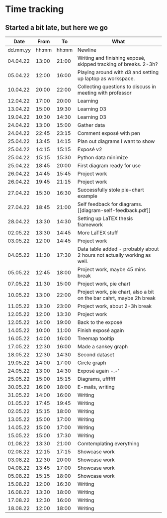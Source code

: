 # Time tracking
## Started a bit late, but here we go

|Date|From|To|What|
|---|---|---|---|
| dd.mm.yy | hh:mm | hh:mm | Newline |
| 04.04.22 | 13:00 | 21:00 | Writing and finishing exposé, skipped tracking of breaks. 2-3h? |
| 05.04.22 | 12:00 | 16:00 | Playing around with d3 and setting up laptop as workspace. |
| 10.04.22 | 20:00 | 22:00 | Collecting questions to discuss in meeting with professor |
| 12.04.22 | 17:00 | 20:00 | Learning |
| 13.04.22 | 15:00 | 19:30 | Learning D3 |
| 19.04.22 | 10:30 | 14:30 | Learning D3 |
| 24.04.22 | 13:00 | 15:00 | Gather data |
| 24.04.22 | 22:45 | 23:15 | Comment exposé with pen |
| 25.04.22 | 13:45 | 14:15 | Plan out diagrams I want to show |
| 25.04.22 | 14:15 | 15:15 | Exposé v2 |
| 25.04.22 | 15:15 | 15:30 | Python data minimize |
| 25.04.22 | 18:45 | 20:00 | First diagram ready for use |
| 26.04.22 | 14:45 | 15:45 | Project work |
| 26.04.22 | 19:45 | 21:15 | Project work |
| 27.04.22 | 15:30 | 16:30 | Successfully stole pie-chart example |
| 27.04.22 | 18:45 | 21:00 | Self feedback for diagrams. [[diagram-self-feedback.pdf]]|
| 28.04.22 | 13:30 | 14:30 | Setting up LaTEX thesis framework |
| 02.05.22 | 13:30 | 14:45 | More LaTEX stuff |
| 03.05.22 | 12:00 | 14:45 | Project work |
| 04.05.22 | 11:30 | 17:30 | Data table added - probably about 2 hours not actually working as well. |
| 05.05.22 | 12:45 | 18:00 | Project work, maybe 45 mins break |
| 07.05.22 | 11:30 | 15:00 | Project work, pie chart |
| 10.05.22 | 13:00 | 22:00 | Project work, pie chart, also a bit on the bar cahrt, maybe 2h break |
| 11.05.22 | 13:30 | 23:00 | Project work, about 2-3h break |
| 12.05.22 | 12:00 | 13:30 | Project work |
| 12.05.22 | 14:00 | 19:00 | Back to the exposé |
| 14.05.22 | 10:00 | 11:00 | Finish exposé again |
| 16.05.22 | 14:00 | 16:00 | Treemap tooltip |
| 17.05.22 | 12:30 | 16:00 | Made a sankey graph |
| 18.05.22 | 12:30 | 14:30 | Second dataset |
| 19.05.22 | 14:00 | 17:00 | Circle graph |
| 24.05.22 | 13:00 | 14:30 | Exposé again -.-' |
| 25.05.22 | 15:00 | 15:15 | Diagrams, uffffff |
| 30.05.22 | 16:00 | 18:00 | E-mails, writing |
| 31.05.22 | 14:00 | 16:00 | Writing |
| 01.05.22 | 17:45 | 19:45 | Writing |
| 02.05.22 | 15:15 | 18:00 | Writing |
| 13.05.22 | 15:00 | 17:00 | Writing |
| 14.05.22 | 15:00 | 17:00 | Writing |
| 15.05.22 | 15:00 | 17:30 | Writing |
| 01.08.22 | 13:30 | 21:00 | Comtemplating everything |
| 02.08.22 | 12:15 | 17:15 | Showcase work |
| 03.08.22 | 12:30 | 20:00 | Showcase work |
| 04.08.22 | 13:45 | 17:00 | Showcase work |
| 05.08.22 | 15:15 | 18:00 | Showcase work |
| 15.08.22 | 12:00 | 16:30 | Writing |
| 16.08.22 | 13:30 | 18:00 | Writing |
| 17.08.22 | 12:30 | 16:00 | Writing |
| 18.08.22 | 12:00 | 18:00 | Writing |

